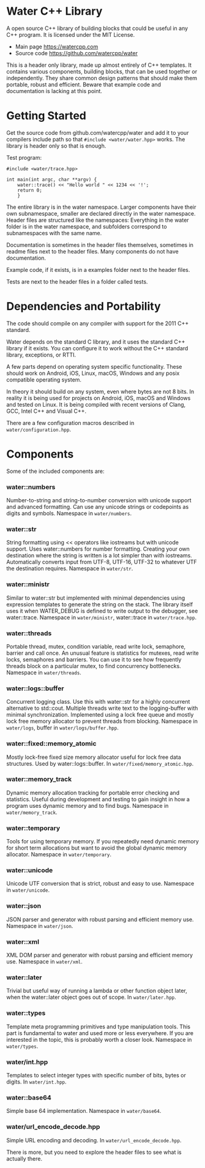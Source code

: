 # Water C++ Library

A open source C++ library of building blocks that could be useful in any C++ program. It is licensed under the MIT License.

- Main page https://watercpp.com
- Source code https://github.com/watercpp/water

This is a header only library, made up almost entirely of C++ templates. It contains various components, building blocks, that can be used together or independently. They share common design patterns that should make them portable, robust and efficient. Beware that example code and documentation is lacking at this point.


# Getting Started

Get the source code from github.com/watercpp/water and add it to your compilers include path so that `#include <water/water.hpp>` works. The library is header only so that is enough.

Test program:

	#include <water/trace.hpp>
	
	int main(int argc, char **argv) {
		water::trace() << "Hello world " << 1234 << '!';
		return 0;
		}
	
The entire library is in the water namespace. Larger components have their own subnamespace, smaller are declared directly in the water namespace. Header files are structured like the namespaces: Everything in the water folder is in the water namespace, and subfolders correspond to subnamespaces with the same name.

Documentation is sometimes in the header files themselves, sometimes in readme files next to the header files. Many components do not have documentation.

Example code, if it exists, is in a examples folder next to the header files.

Tests are next to the header files in a folder called tests.


# Dependencies and Portability

The code should compile on any compiler with support for the 2011 C++ standard.

Water depends on the standard C library, and it uses the standard C++ library if it exists. You can configure it to work without the C++ standard library, exceptions, or RTTI.

A few parts depend on operating system specific functionality. These should work on Android, iOS, Linux, macOS, Windows and any posix compatible operating system.

In theory it should build on any system, even where bytes are not 8 bits. In reality it is being used for projects on Android, iOS, macOS and Windows and tested on Linux. It is being compiled with recent versions of Clang, GCC, Intel C++ and Visual C++.

There are a few configuration macros described in `water/configuration.hpp`.


# Components

Some of the included components are:

### water::numbers

Number-to-string and string-to-number conversion with unicode support and advanced formatting. Can use any unicode strings or codepoints as digits and symbols. Namespace in `water/numbers`.

### water::str

String formatting using << operators like iostreams but with unicode support. Uses water::numbers for number formatting. Creating your own destination where the string is written is a lot simpler than with iostreams. Automatically converts input from UTF-8, UTF-16, UTF-32 to whatever UTF the destination requires. Namespace in `water/str`.

### water::ministr

Similar to water::str but implemented with minimal dependencies using expression templates to generate the string on the stack. The library itself uses it when WATER_DEBUG is defined to write output to the debugger, see water::trace. Namespace in `water/ministr`, water::trace in `water/trace.hpp`.

### water::threads

Portable thread, mutex, condition variable, read write lock, semaphore, barrier and call once. An unusual feature is statistics for mutexes, read write locks, semaphores and barriers. You can use it to see how frequently threads block on a particular mutex, to find concurrency bottlenecks. Namespace in `water/threads`.

### water::logs::buffer

Concurrent logging class. Use this with water::str for a highly concurrent alternative to std::cout. Multiple threads write text to the logging-buffer with minimal synchronization. Implemented using a lock free queue and mostly lock free memory allocator to prevent threads from blocking. Namespace in `water/logs`, buffer in `water/logs/buffer.hpp`.

### water::fixed::memory_atomic

Mostly lock-free fixed size memory allocator useful for lock free data structures. Used by water::logs::buffer. In `water/fixed/memory_atomic.hpp`.

### water::memory_track

Dynamic memory allocation tracking for portable error checking and statistics. Useful during development and testing to gain insight in how a program uses dynamic memory and to find bugs. Namespace in `water/memory_track`.

### water::temporary

Tools for using temporary memory. If you repeatedly need dynamic memory for short term allocations but want to avoid the global dynamic memory allocator. Namespace in `water/temporary`.

### water::unicode

Unicode UTF conversion that is strict, robust and easy to use. Namespace in `water/unicode`.

### water::json

JSON parser and generator with robust parsing and efficient memory use. Namespace in `water/json`.

### water::xml

XML DOM parser and generator with robust parsing and efficient memory use. Namespace in `water/xml`.

### water::later

Trivial but useful way of running a lambda or other function object later, when the water::later object goes out of scope. In `water/later.hpp`.

### water::types

Template meta programming primitives and type manipulation tools. This part is fundamental to water and used more or less everywhere. If you are interested in the topic, this is probably worth a closer look. Namespace in `water/types`.

### water/int.hpp

Templates to select integer types with specific number of bits, bytes or digits. In `water/int.hpp`.

### water::base64

Simple base 64 implementation. Namespace in `water/base64`.

### water/url_encode_decode.hpp

Simple URL encoding and decoding. In `water/url_encode_decode.hpp`.


There is more, but you need to explore the header files to see what is actually there.
